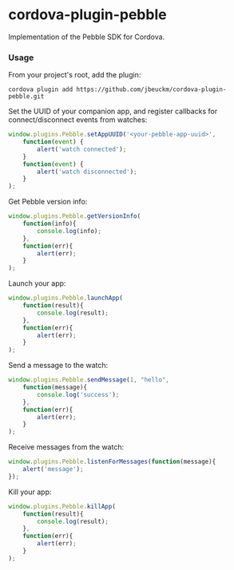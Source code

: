 cordova-plugin-pebble
=====================

Implementation of the Pebble SDK for Cordova.

### Usage ###

From your project's root, add the plugin:

```cordova plugin add https://github.com/jbeuckm/cordova-plugin-pebble.git```

Set the UUID of your companion app, and register callbacks for connect/disconnect events from watches:

```javascript
window.plugins.Pebble.setAppUUID('<your-pebble-app-uuid>',
    function(event) {
        alert('watch connected');
    }
    function(event) {
        alert('watch disconnected');
    }
);
```

Get Pebble version info:

```javascript
window.plugins.Pebble.getVersionInfo(
    function(info){
        console.log(info);
    },
    function(err){
        alert(err);
    }
);
```

Launch your app:

```javascript
window.plugins.Pebble.launchApp(
    function(result){
        console.log(result);
    },
    function(err){
        alert(err);
    }
);
```

Send a message to the watch:
```javascript
window.plugins.Pebble.sendMessage(1, "hello",
    function(message){
        console.log('success');
    },
    function(err){
        alert(err);
    }
);
```

Receive messages from the watch:
```javascript
window.plugins.Pebble.listenForMessages(function(message){
    alert('message');
});
```

Kill your app:

```javascript
window.plugins.Pebble.killApp(
    function(result){
        console.log(result);
    },
    function(err){
        alert(err);
    }
);
```


